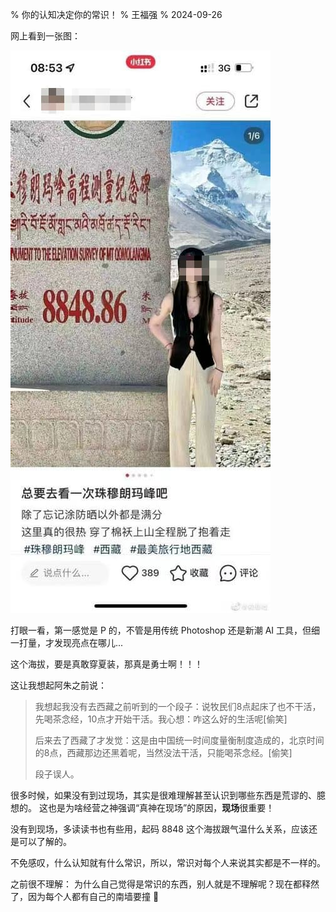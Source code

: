 % 你的认知决定你的常识！
% 王福强
% 2024-09-26

网上看到一张图：

![](./images/8848summer.jpg)

打眼一看，第一感觉是 P 的，不管是用传统 Photoshop 还是新潮 AI 工具，但细一打量，才发现亮点在哪儿...

这个海拔，要是真敢穿夏装，那真是勇士啊！！！

这让我想起阿朱之前说：

> 我想起我没有去西藏之前听到的一个段子：说牧民们8点起床了也不干活，先喝茶念经，10点才开始干活。我心想：咋这么好的生活呢[偷笑]
> 
> 后来去了西藏了才发觉：这是由中国统一时间度量衡制度造成的，北京时间的8点，西藏那边还黑着呢，当然没法干活，只能喝茶念经。[偷笑]
> 
> 段子误人。

很多时候，如果没有到过现场，其实是很难理解甚至认识到哪些东西是荒谬的、臆想的。 这也是为啥经营之神强调“真神在现场”的原因，**现场**很重要！

没有到现场，多读读书也有些用，起码 8848 这个海拔跟气温什么关系，应该还是可以了解的。

不免感叹，什么认知就有什么常识，所以，常识对每个人来说其实都是不一样的。

之前很不理解： 为什么自己觉得是常识的东西，别人就是不理解呢？现在都释然了，因为每个人都有自己的南墙要撞 🤣






